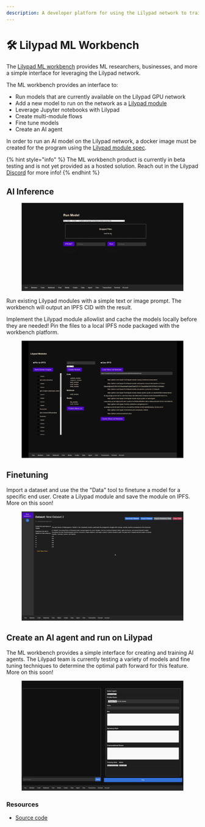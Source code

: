 ```yaml
---
description: A developer platform for using the Lilypad network to train and run AI models
---
```


# 🛠️ Lilypad ML Workbench

The [Lilypad ML workbench](https://github.com/arsen3d/LilypadWorkbench) provides ML researchers, businesses, and more a simple interface for leveraging the Lilypad network.

The ML workbench provides an interface to:

* Run models that are currently available on the Lilypad GPU network
* Add a new model to run on the network as a [Lilypad module](https://docs.lilypad.tech/lilypad/developer-resources/build-a-job-module)
* Leverage Jupyter notebooks with Lilypad
* Create multi-module flows
* Fine tune models
* Create an AI agent

In order to run an AI model on the Lilypad network, a docker image must be created for the program using the [Lilypad module spec](https://docs.lilypad.tech/lilypad/developer-resources/build-a-job-module).

{% hint style="info" %}
The ML workbench product is currently in beta testing and is not yet provided as a hosted solution. Reach out in the Lilypad [Discord](https://discord.gg/zSErHwZSyC) for more info!
{% endhint %}

## AI Inference

<figure><img src="../../.gitbook/assets/MLWorkbench1.png" alt="" width="563"><figcaption></figcaption></figure>

Run existing Lilypad modules with a simple text or image prompt. The workbench will output an IPFS CID with the result.

Implement the Lilypad module allowlist and cache the models locally before they are needed! Pin the files to a local IPFS node packaged with the workbench platform.

<figure><img src="../../.gitbook/assets/MLWorkbench5.png" alt=""><figcaption></figcaption></figure>

## Finetuning

Import a dataset and use the the "Data" tool to finetune a model for a specific end user. Create a Lilypad module and save the module on IPFS. More on this soon!

<figure><img src="../../.gitbook/assets/MLWorkbench9.png" alt=""><figcaption></figcaption></figure>

## Create an AI agent and run on Lilypad

The ML workbench provides a simple interface for creating and training AI agents. The Lilypad team is currently testing a variety of models and fine tuning techniques to determine the optimal path forward for this feature. More on this soon!

<figure><img src="../../.gitbook/assets/MLWorkbench10.png" alt=""><figcaption></figcaption></figure>

### Resources

* [Source code](https://github.com/arsen3d/LilypadWorkbench)


